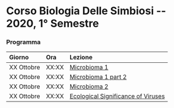 # Corso Biologia Delle Simbiosi -- 2020, 1° Semestre

### Programma

| Giorno | Ora | Lezione|
|:---|:---|:---|
|XX Ottobre|XX:XX|[Microbioma 1](https://unimarco.github.io/2020-1S-BiologiaDelleSimbiosi/Lesson1.html)|
|XX Ottobre|XX:XX|[Microbioma 1 part 2](https://unimarco.github.io/2020-1S-BiologiaDelleSimbiosi/Lesson1-bis.html)|
|XX Ottobre|XX:XX|[Microbioma 2](https://unimarco.github.io/2020-1S-BiologiaDelleSimbiosi/Lesson2.html)|
|XX Ottobre|XX:XX|[Ecological Significance of Viruses](https://unimarco.github.io/2020-1S-BiologiaDelleSimbiosi/Lesson3.html)|
